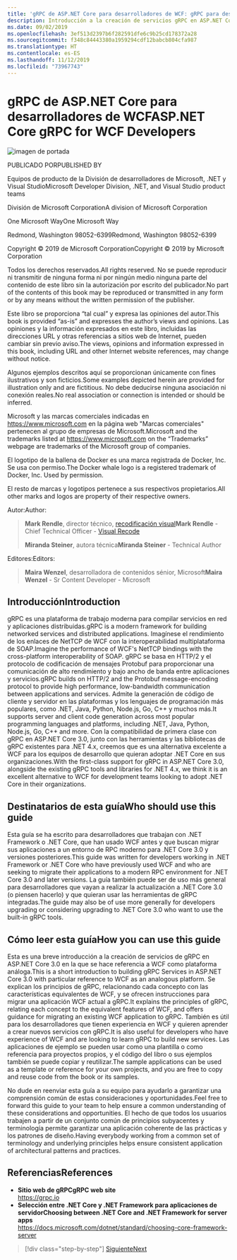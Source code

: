 ```yaml
---
title: 'gRPC de ASP.NET Core para desarrolladores de WCF: gRPC para desarrolladores de WCF'
description: Introducción a la creación de servicios gRPC en ASP.NET Core 3.0 para desarrolladores de WCF
ms.date: 09/02/2019
ms.openlocfilehash: 3ef513d2397b6f282591dfe6c9b25cd178372a28
ms.sourcegitcommit: f348c84443380a1959294cdf12babcb804cfa987
ms.translationtype: HT
ms.contentlocale: es-ES
ms.lasthandoff: 11/12/2019
ms.locfileid: "73967743"
---
```

# <a name="aspnet-core-grpc-for-wcf-developers"></a><span data-ttu-id="8f04c-103">gRPC de ASP.NET Core para desarrolladores de WCF</span><span class="sxs-lookup"><span data-stu-id="8f04c-103">ASP.NET Core gRPC for WCF Developers</span></span>

![imagen de portada](./media/cover.png)

<span data-ttu-id="8f04c-105">PUBLICADO POR</span><span class="sxs-lookup"><span data-stu-id="8f04c-105">PUBLISHED BY</span></span>

<span data-ttu-id="8f04c-106">Equipos de producto de la División de desarrolladores de Microsoft, .NET y Visual Studio</span><span class="sxs-lookup"><span data-stu-id="8f04c-106">Microsoft Developer Division, .NET, and Visual Studio product teams</span></span>

<span data-ttu-id="8f04c-107">División de Microsoft Corporation</span><span class="sxs-lookup"><span data-stu-id="8f04c-107">A division of Microsoft Corporation</span></span>

<span data-ttu-id="8f04c-108">One Microsoft Way</span><span class="sxs-lookup"><span data-stu-id="8f04c-108">One Microsoft Way</span></span>

<span data-ttu-id="8f04c-109">Redmond, Washington 98052-6399</span><span class="sxs-lookup"><span data-stu-id="8f04c-109">Redmond, Washington 98052-6399</span></span>

<span data-ttu-id="8f04c-110">Copyright © 2019 de Microsoft Corporation</span><span class="sxs-lookup"><span data-stu-id="8f04c-110">Copyright © 2019 by Microsoft Corporation</span></span>

<span data-ttu-id="8f04c-111">Todos los derechos reservados.</span><span class="sxs-lookup"><span data-stu-id="8f04c-111">All rights reserved.</span></span> <span data-ttu-id="8f04c-112">No se puede reproducir ni transmitir de ninguna forma ni por ningún medio ninguna parte del contenido de este libro sin la autorización por escrito del publicador.</span><span class="sxs-lookup"><span data-stu-id="8f04c-112">No part of the contents of this book may be reproduced or transmitted in any form or by any means without the written permission of the publisher.</span></span>

<span data-ttu-id="8f04c-113">Este libro se proporciona “tal cual” y expresa las opiniones del autor.</span><span class="sxs-lookup"><span data-stu-id="8f04c-113">This book is provided “as-is” and expresses the author’s views and opinions.</span></span> <span data-ttu-id="8f04c-114">Las opiniones y la información expresados en este libro, incluidas las direcciones URL y otras referencias a sitios web de Internet, pueden cambiar sin previo aviso.</span><span class="sxs-lookup"><span data-stu-id="8f04c-114">The views, opinions and information expressed in this book, including URL and other Internet website references, may change without notice.</span></span>

<span data-ttu-id="8f04c-115">Algunos ejemplos descritos aquí se proporcionan únicamente con fines ilustrativos y son ficticios.</span><span class="sxs-lookup"><span data-stu-id="8f04c-115">Some examples depicted herein are provided for illustration only and are fictitious.</span></span> <span data-ttu-id="8f04c-116">No debe deducirse ninguna asociación ni conexión reales.</span><span class="sxs-lookup"><span data-stu-id="8f04c-116">No real association or connection is intended or should be inferred.</span></span>

<span data-ttu-id="8f04c-117">Microsoft y las marcas comerciales indicadas en https://www.microsoft.com en la página web "Marcas comerciales" pertenecen al grupo de empresas de Microsoft.</span><span class="sxs-lookup"><span data-stu-id="8f04c-117">Microsoft and the trademarks listed at https://www.microsoft.com on the “Trademarks” webpage are trademarks of the Microsoft group of companies.</span></span>

<span data-ttu-id="8f04c-118">El logotipo de la ballena de Docker es una marca registrada de Docker, Inc. Se usa con permiso.</span><span class="sxs-lookup"><span data-stu-id="8f04c-118">The Docker whale logo is a registered trademark of Docker, Inc. Used by permission.</span></span>

<span data-ttu-id="8f04c-119">El resto de marcas y logotipos pertenece a sus respectivos propietarios.</span><span class="sxs-lookup"><span data-stu-id="8f04c-119">All other marks and logos are property of their respective owners.</span></span>

<span data-ttu-id="8f04c-120">Autor:</span><span class="sxs-lookup"><span data-stu-id="8f04c-120">Author:</span></span>

> <span data-ttu-id="8f04c-121">**Mark Rendle**, director técnico, [recodificación visual](https://visualrecode.com)</span><span class="sxs-lookup"><span data-stu-id="8f04c-121">**Mark Rendle** - Chief Technical Officer - [Visual Recode](https://visualrecode.com)</span></span>
>
> <span data-ttu-id="8f04c-122">**Miranda Steiner**, autora técnica</span><span class="sxs-lookup"><span data-stu-id="8f04c-122">**Miranda Steiner** - Technical Author</span></span>

<span data-ttu-id="8f04c-123">Editores:</span><span class="sxs-lookup"><span data-stu-id="8f04c-123">Editors:</span></span>

> <span data-ttu-id="8f04c-124">**Maira Wenzel**, desarrolladora de contenidos sénior, Microsoft</span><span class="sxs-lookup"><span data-stu-id="8f04c-124">**Maira Wenzel** - Sr Content Developer - Microsoft</span></span>

## <a name="introduction"></a><span data-ttu-id="8f04c-125">Introducción</span><span class="sxs-lookup"><span data-stu-id="8f04c-125">Introduction</span></span>

<span data-ttu-id="8f04c-126">gRPC es una plataforma de trabajo moderna para compilar servicios en red y aplicaciones distribuidas.</span><span class="sxs-lookup"><span data-stu-id="8f04c-126">gRPC is a modern framework for building networked services and distributed applications.</span></span> <span data-ttu-id="8f04c-127">Imagínese el rendimiento de los enlaces de NetTCP de WCF con la interoperabilidad multiplataforma de SOAP.</span><span class="sxs-lookup"><span data-stu-id="8f04c-127">Imagine the performance of WCF's NetTCP bindings with the cross-platform interoperability of SOAP.</span></span> <span data-ttu-id="8f04c-128">gRPC se basa en HTTP/2 y el protocolo de codificación de mensajes Protobuf para proporcionar una comunicación de alto rendimiento y bajo ancho de banda entre aplicaciones y servicios.</span><span class="sxs-lookup"><span data-stu-id="8f04c-128">gRPC builds on HTTP/2 and the Protobuf message-encoding protocol to provide high performance, low-bandwidth communication between applications and services.</span></span> <span data-ttu-id="8f04c-129">Admite la generación de código de cliente y servidor en las plataformas y los lenguajes de programación más populares, como .NET, Java, Python, Node.js, Go, C++ y muchos más.</span><span class="sxs-lookup"><span data-stu-id="8f04c-129">It supports server and client code generation across most popular programming languages and platforms, including .NET, Java, Python, Node.js, Go, C++ and more.</span></span> <span data-ttu-id="8f04c-130">Con la compatibilidad de primera clase con gRPC en ASP.NET Core 3.0, junto con las herramientas y las bibliotecas de gRPC existentes para .NET 4.x, creemos que es una alternativa excelente a WCF para los equipos de desarrollo que quieran adoptar .NET Core en sus organizaciones.</span><span class="sxs-lookup"><span data-stu-id="8f04c-130">With the first-class support for gRPC in ASP.NET Core 3.0, alongside the existing gRPC tools and libraries for .NET 4.x, we think it is an excellent alternative to WCF for development teams looking to adopt .NET Core in their organizations.</span></span>

## <a name="who-should-use-this-guide"></a><span data-ttu-id="8f04c-131">Destinatarios de esta guía</span><span class="sxs-lookup"><span data-stu-id="8f04c-131">Who should use this guide</span></span>

<span data-ttu-id="8f04c-132">Esta guía se ha escrito para desarrolladores que trabajan con .NET Framework o .NET Core, que han usado WCF antes y que buscan migrar sus aplicaciones a un entorno de RPC moderno para .NET Core 3.0 y versiones posteriores.</span><span class="sxs-lookup"><span data-stu-id="8f04c-132">This guide was written for developers working in .NET Framework or .NET Core who have previously used WCF and who are seeking to migrate their applications to a modern RPC environment for .NET Core 3.0 and later versions.</span></span> <span data-ttu-id="8f04c-133">La guía también puede ser de uso más general para desarrolladores que vayan a realizar la actualización a .NET Core 3.0 (o piensen hacerlo) y que quieran usar las herramientas de gRPC integradas.</span><span class="sxs-lookup"><span data-stu-id="8f04c-133">The guide may also be of use more generally for developers upgrading or considering upgrading to .NET Core 3.0 who want to use the built-in gRPC tools.</span></span>

## <a name="how-you-can-use-this-guide"></a><span data-ttu-id="8f04c-134">Cómo leer esta guía</span><span class="sxs-lookup"><span data-stu-id="8f04c-134">How you can use this guide</span></span>

<span data-ttu-id="8f04c-135">Esta es una breve introducción a la creación de servicios de gRPC en ASP.NET Core 3.0 en la que se hace referencia a WCF como plataforma análoga.</span><span class="sxs-lookup"><span data-stu-id="8f04c-135">This is a short introduction to building gRPC Services in ASP.NET Core 3.0 with particular reference to WCF as an analogous platform.</span></span> <span data-ttu-id="8f04c-136">Se explican los principios de gRPC, relacionando cada concepto con las características equivalentes de WCF, y se ofrecen instrucciones para migrar una aplicación WCF actual a gRPC.</span><span class="sxs-lookup"><span data-stu-id="8f04c-136">It explains the principles of gRPC, relating each concept to the equivalent features of WCF, and offers guidance for migrating an existing WCF application to gRPC.</span></span> <span data-ttu-id="8f04c-137">También es útil para los desarrolladores que tienen experiencia en WCF y quieren aprender a crear nuevos servicios con gRPC.</span><span class="sxs-lookup"><span data-stu-id="8f04c-137">It is also useful for developers who have experience of WCF and are looking to learn gRPC to build new services.</span></span> <span data-ttu-id="8f04c-138">Las aplicaciones de ejemplo se pueden usar como una plantilla o como referencia para proyectos propios, y el código del libro o sus ejemplos también se puede copiar y reutilizar.</span><span class="sxs-lookup"><span data-stu-id="8f04c-138">The sample applications can be used as a template or reference for your own projects, and you are free to copy and reuse code from the book or its samples.</span></span>

<span data-ttu-id="8f04c-139">No dude en reenviar esta guía a su equipo para ayudarlo a garantizar una comprensión común de estas consideraciones y oportunidades.</span><span class="sxs-lookup"><span data-stu-id="8f04c-139">Feel free to forward this guide to your team to help ensure a common understanding of these considerations and opportunities.</span></span> <span data-ttu-id="8f04c-140">El hecho de que todos los usuarios trabajen a partir de un conjunto común de principios subyacentes y terminología permite garantizar una aplicación coherente de las prácticas y los patrones de diseño.</span><span class="sxs-lookup"><span data-stu-id="8f04c-140">Having everybody working from a common set of terminology and underlying principles helps ensure consistent application of architectural patterns and practices.</span></span>

## <a name="references"></a><span data-ttu-id="8f04c-141">Referencias</span><span class="sxs-lookup"><span data-stu-id="8f04c-141">References</span></span>

- <span data-ttu-id="8f04c-142">**Sitio web de gRPC**</span><span class="sxs-lookup"><span data-stu-id="8f04c-142">**gRPC web site**</span></span>  
  <https://grpc.io>
- <span data-ttu-id="8f04c-143">**Selección entre .NET Core y .NET Framework para aplicaciones de servidor**</span><span class="sxs-lookup"><span data-stu-id="8f04c-143">**Choosing between .NET Core and .NET Framework for server apps**</span></span>  
  <https://docs.microsoft.com/dotnet/standard/choosing-core-framework-server>

>[!div class="step-by-step"]
>[<span data-ttu-id="8f04c-144">Siguiente</span><span class="sxs-lookup"><span data-stu-id="8f04c-144">Next</span></span>](introduction.md)
